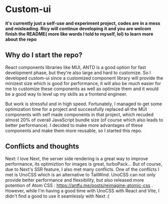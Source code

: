# Custom-ui

**it's currently just a self-use and experiment project, codes are in a mess and misleading. Ricy will continue developing it and you are welcom finish the README( more like words I told to myself, lol) to learn more about the repo**

## Why do I start the repo?

React components libraries like MUI, ANTD is a good option for fast development phase, but they're also large and hard to customize. So I developed custom-ui since a customized component library will provide the minizest size which is good for performance, it will also be much easier for me to customize these components as well as optimize them and it would be a good way to level up my skills as a frontend engineer.

But work is stressful and in high speed. Fortunately, I managed to get some optimization time for a project and successfully replaced all the MUI components with self made components in that project, which recuded almost 20% of overall JavaScript bundle size (of course which also leads to better performance). I decided to make more advantages of these components and make them more reusable, so I started this repo.

## Conflicts and thoughts

Next: I love Next, the server side rendering is a great way to improve performance, its optimiztion for images is great, turboPack... But of course, due to Next's SSR feature, I also met many conflicts.
One of the conflicts I met is UnoCSS which is an alternative to TailWind. UnoCSS can not only provide better performance and flexsibility, but also released more potention of Atom CSS : https://antfu.me/posts/reimagine-atomic-css . However, while I'm having a good time with UnoCSS with React and Vite, I didn't find a good to use it seamlessly with Next :(
